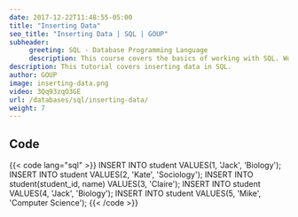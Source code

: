 ```yaml
---
date: 2017-12-22T11:48:55-05:00
title: "Inserting Data"
seo_title: "Inserting Data | SQL | GOUP"
subheader:
     greeting: SQL - Database Programming Language
     description: This course covers the basics of working with SQL. Work your way through the videos/articles and I'll teach you everything you need to know to interact with database management systems and create powerful relational databases!
description: This tutorial covers inserting data in SQL.
author: GOUP
image: inserting-data.png
video: 3Qq93zqO3GE
url: /databases/sql/inserting-data/
weight: 7
---
```


## Code

{{< code lang="sql" >}}
INSERT INTO student VALUES(1, 'Jack', 'Biology');
INSERT INTO student VALUES(2, 'Kate', 'Sociology');
INSERT INTO student(student_id, name) VALUES(3, 'Claire');
INSERT INTO student VALUES(4, 'Jack', 'Biology');
INSERT INTO student VALUES(5, 'Mike', 'Computer Science');
{{< /code >}}

